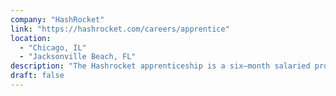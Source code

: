 ```yaml
---
company: "HashRocket"
link: "https://hashrocket.com/careers/apprentice"
location:
  - "Chicago, IL"
  - "Jacksonville Beach, FL"
description: "The Hashrocket apprenticeship is a six–month salaried program designed to take candidates with some professional software development experience and turn them into software consultants."
draft: false
---
```

